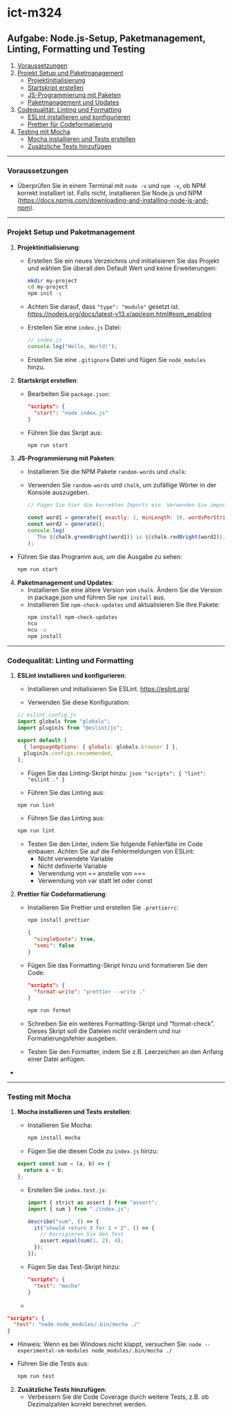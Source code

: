 # ict-m324

## Aufgabe: Node.js-Setup, Paketmanagement, Linting, Formatting und Testing

1. [Voraussetzungen](#voraussetzungen)
2. [Projekt Setup und Paketmanagement](#projekt-setup-und-paketmanagement)
   - [Projektinitialisierung](#projektinitialisierung)
   - [Startskript erstellen](#startskript-erstellen)
   - [JS-Programmierung mit Paketen](#js-programmierung-mit-paketen)
   - [Paketmanagement und Updates](#paketmanagement-und-updates)
3. [Codequalität: Linting und Formatting](#codequalität-linting-und-formatting)
   - [ESLint installieren und konfigurieren](#eslint-installieren-und-konfigurieren)
   - [Prettier für Codeformatierung](#prettier-für-codeformatierung)
4. [Testing mit Mocha](#testing-mit-mocha)
   - [Mocha installieren und Tests erstellen](#mocha-installieren-und-tests-erstellen)
   - [Zusätzliche Tests hinzufügen](#zusätzliche-tests-hinzufügen)

---

### Voraussetzungen

- Überprüfen Sie in einem Terminal mit `node -v` und `npm -v`, ob NPM korrekt installiert ist. Falls nicht, installieren Sie Node.js und NPM (https://docs.npmjs.com/downloading-and-installing-node-js-and-npm).

---

### Projekt Setup und Paketmanagement

1. **Projektinitialisierung**:

   - Erstellen Sie ein neues Verzeichnis und initialisieren Sie das Projekt und wählen Sie überall den Default Wert und keine Erweiterungen:
     ```bash
     mkdir my-project
     cd my-project
     npm init -y
     ```
   - Achten Sie darauf, dass `"type": "module"` gesetzt ist. https://nodejs.org/docs/latest-v13.x/api/esm.html#esm_enabling
   - Erstellen Sie eine `index.js` Datei:

     ```javascript
     // index.js
     console.log("Hello, World!");
     ```

   - Erstellen Sie eine `.gitignore` Datei und fügen Sie `node_modules` hinzu.

2. **Startskript erstellen**:

   - Bearbeiten Sie `package.json`:
     ```json
     "scripts": {
       "start": "node index.js"
     }
     ```
   - Führen Sie das Skript aus:
     ```bash
     npm run start
     ```

3. **JS-Programmierung mit Paketen**:

   - Installieren Sie die NPM Pakete `random-words` und `chalk`:
   - Verwenden Sie `random-words` und `chalk`, um zufällige Wörter in der Konsole auszugeben.

     ```javascript
     // Fügen Sie hier die korrekten Imports ein. Verwenden Sie import, nicht require.

     const word1 = generate({ exactly: 1, minLength: 10, wordsPerString: 1 });
     const word2 = generate();
     console.log(
       `The ${chalk.greenBright(word1)} is ${chalk.redBright(word2)}.`
     );
     ```

- Führen Sie das Programm aus, um die Ausgabe zu sehen:
  ```bash
  npm run start
  ```

4. **Paketmanagement und Updates**:
   - Installieren Sie eine ältere Version von `chalk`. Ändern Sie die Version in package.json und führen Sie `npm install` aus.
   - Installieren Sie `npm-check-updates` und aktualisieren Sie Ihre Pakete:
     ```bash
     npm install npm-check-updates
     ncu
     ncu -u
     npm install
     ```

---

### Codequalität: Linting und Formatting

1. **ESLint installieren und konfigurieren**:

   - Installieren und initialisieren Sie ESLint. https://eslint.org/

   - Verwenden Sie diese Konfiguration:

   ```js
   // eslint.config.js
   import globals from "globals";
   import pluginJs from "@eslint/js";

   export default [
     { languageOptions: { globals: globals.browser } },
     pluginJs.configs.recommended,
   ];
   ```

   - Fügen Sie das Linting-Skript hinzu:
     `json
        "scripts": {
            "lint": "eslint ."
        }
`

   - Führen Sie das Linting aus:

   ```bash
   npm run lint
   ```

   - Führen Sie das Linting aus:

   ```bash
   npm run lint
   ```

   - Testen Sie den Linter, indem Sie folgende Fehlerfälle im Code einbauen. Achten Sie auf die Fehlermeldungen von ESLint:
     - Nicht verwendete Variable
     - Nicht definierte Variable
     - Verwendung von == anstelle von ===
     - Verwendung von var statt let oder const

2. **Prettier für Codeformatierung**:

   - Installieren Sie Prettier und erstellen Sie `.prettierrc`:
     ```bash
     npm install prettier
     ```
     ```json
     {
       "singleQuote": true,
       "semi": false
     }
     ```
   - Fügen Sie das Formatting-Skript hinzu und formatieren Sie den Code:

     ```json
     "scripts": {
       "format-write": "prettier --write ."
     }
     ```

     ```bash
     npm run format
     ```

   - Schreiben Sie ein weiteres Formatting-Skript und "format-check". Dieses Skript soll die Dateien nicht verändern und nur Formatierungsfehler ausgeben.
   - Testen Sie den Formatter, indem Sie z.B. Leerzeichen an den Anfang einer Datei anfügen.

- ```

  ```

---

### Testing mit Mocha

1. **Mocha installieren und Tests erstellen**:

   - Installieren Sie Mocha:
     ```bash
     npm install mocha
     ```
   - Fügen Sie die diesen Code zu `index.js` hinzu:

   ```javascript
   export const sum = (a, b) => {
     return a + b;
   };
   ```

   - Erstellen Sie `index.test.js`:

     ```javascript
     import { strict as assert } from "assert";
     import { sum } from "./index.js";

     describe("sum", () => {
       it("should return 3 for 1 + 2", () => {
         // Korrigieren Sie den Test
         assert.equal(sum(1, 2), 4);
       });
     });
     ```

   - Fügen Sie das Test-Skript hinzu:
     ```json
     "scripts": {
       "test": "mocha"
     }
     ```
   -

```json
"scripts": {
  "test": "node node_modules/.bin/mocha ./"
}
```

- Hinweis: Wenn es bei Windows nicht klappt, versuchen Sie: `node --experimental-vm-modules node_modules/.bin/mocha ./`

- Führen Sie die Tests aus:
  ```bash
  npm run test
  ```

2. **Zusätzliche Tests hinzufügen**:
   - Verbessern Sie die Code Coverage durch weitere Tests, z.B. ob Dezimalzahlen korrekt berechnet werden.
